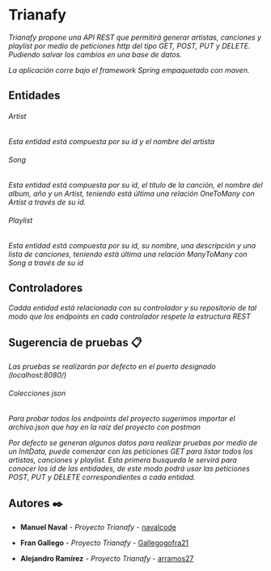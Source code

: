 # Trianafy

_Trianafy propone una API REST que permitirá generar artistas, canciones y playlist por medio de peticiones http del tipo GET, POST, PUT y DELETE. 
Pudiendo salvar los cambios en una base de datos._

_La aplicación corre bajo el framework Spring empaquetado con maven._

## Entidades

###### Artist
_Esta entidad está compuesta por su id y el nombre del artista_

###### Song
_Esta entidad está compuesta por su id, el titulo de la canción, el nombre del album, año y un Artist, teniendo está última una relación OneToMany con Artist a través de su id._

###### Playlist
_Esta entidad está compuesta por su id, su nombre, una descripción y una lista de canciones, teniendo está última una relación ManyToMany con Song a través de su id_

## Controladores
_Cadda entidad está relacionada con su controlador y su repositorio de tal modo que los endpoints en cada controlador respete la estructura REST_

## Sugerencia de pruebas 📋

_Las pruebas se realizarán por defecto en el puerto designado (localhost:8080/)_

###### Colecciones json

_Para probar todos los endpoints del proyecto sugerimos importar el archivo.json que hay en la raiz del proyecto con postman_

_Por defecto se generan algunos datos para realizar pruebas por medio de un InitData, puede comenzar con las peticiones GET para listar todos los artistas, canciones y playlist.
Esta primera busqueda le servirá para conocer los id de las entidades, de este modo podrá usar las peticiones POST, PUT y DELETE correspondientes a cada entidad._

## Autores ✒️

* **Manuel Naval** - *Proyecto Trianafy* - [navalcode](https://github.com/navalcode)

* **Fran Gallego** - *Proyecto Trianafy* - [Gallegogofra21](https://github.com/Gallegogofra21)

* **Alejandro Ramírez** - *Proyecto Trianafy* - [arramos27](https://github.com/arramos270)


